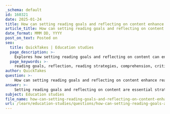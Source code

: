 ```yaml
---
_schema: default
id: 160321
date: 2025-01-24
title: How can setting reading goals and reflecting on content enhance reading strategies?
article_title: How can setting reading goals and reflecting on content enhance reading strategies?
date_format: MMM DD, YYYY
post_on_text: Posted on
seo:
  title: QuickTakes | Education studies
  page_description: >-
    Explores how setting reading goals and reflecting on content can enhance reading comprehension, critical thinking, and academic performance in students.
  page_keywords: >-
    reading goals, reflection, reading strategies, comprehension, critical thinking, metacognition, academic performance, engagement, learning ownership, self-assessment
author: QuickTakes
question: >-
    How can setting reading goals and reflecting on content enhance reading strategies?
answer: >-
    Setting reading goals and reflecting on content are essential strategies that can significantly enhance reading comprehension and overall reading effectiveness. Here’s how these practices contribute to improved reading strategies:\n\n1. **Purposeful Reading**: Establishing specific reading goals helps students focus their attention and engage more deeply with the text. When students have a clear purpose—such as understanding a concept, preparing for a discussion, or answering specific questions—they are less likely to skim through the material. This focused approach encourages them to take their time and absorb key elements, which reinforces comprehension.\n\n2. **Critical Thinking and Reflection**: Reflecting on what has been read encourages students to think critically about the material. By asking themselves questions regarding the text's meaning, relevance, and implications, students can deepen their understanding. This reflective practice not only aids comprehension but also fosters a more profound engagement with the content, allowing students to connect new information with prior knowledge.\n\n3. **Metacognitive Development**: Engaging in reflection is a key component of metacognition, which involves awareness and understanding of one's own thought processes. By reflecting on their reading experiences, students can identify what strategies worked well and what didn’t, enabling them to adjust their approaches in future readings. Research indicates that teaching metacognitive strategies can significantly enhance student achievement, as it empowers them to take control of their learning.\n\n4. **Goal Setting and Monitoring**: Setting specific, measurable reading goals allows students to monitor their progress and take ownership of their learning. This practice encourages self-assessment and fosters self-efficacy, as students can see their growth over time. By regularly reviewing their goals and reflecting on their achievements, students can adjust their strategies as needed, leading to continuous improvement in their reading skills.\n\n5. **Enhanced Academic Performance**: Studies have shown that students who engage in reflective practices tend to perform better academically. The act of reflection helps solidify knowledge and can lead to improved performance in assessments. By integrating reflection into their reading strategies, students can enhance their understanding and retention of the material, which ultimately contributes to better academic outcomes.\n\n6. **Structured Reflection Time**: Allocating specific time for reflection after reading tasks can significantly enhance engagement and retention. This dedicated time allows students to process what they have learned and consider how they can apply it in the future, reinforcing the material and promoting deeper learning.\n\nIn summary, setting reading goals and reflecting on content are powerful strategies that enhance reading comprehension, critical thinking, and academic performance. By fostering a purposeful and reflective reading practice, students can develop stronger reading skills and become more effective learners.
subject: Education studies
file_name: how-can-setting-reading-goals-and-reflecting-on-content-enhance-reading-strategies.md
url: /learn/education-studies/questions/how-can-setting-reading-goals-and-reflecting-on-content-enhance-reading-strategies
---
```


&nbsp;